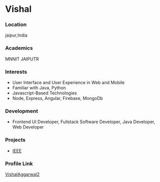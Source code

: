 # Vishal 

### Location

jaipur,India

### Academics

MNNIT JAIPUTR

### Interests

- User Interface and User Experience in Web and Mobile
- Familiar with Java, Python
- Javascript-Based Technologies
- Node, Express, Angular, Firebase, MongoDb

### Development

- Frontend UI Developer, Fullstack Software Developer, Java Developer, Web Developer

### Projects

- [IEEE](https://github.com/VishalAggarwal2/ieee)

### Profile Link

[VishalAggarwal2](https://github.com/VishalAggarwal2)